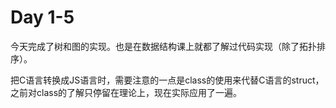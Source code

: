 # Day 1-5

今天完成了树和图的实现。也是在数据结构课上就都了解过代码实现（除了拓扑排序）。

把C语言转换成JS语言时，需要注意的一点是class的使用来代替C语言的struct，之前对class的了解只停留在理论上，现在实际应用了一遍。